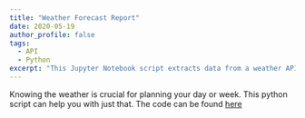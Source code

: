 ```yaml
---
title: "Weather Forecast Report"
date: 2020-05-19
author_profile: false
tags:
  - API
  - Python
excerpt: "This Jupyter Notebook script extracts data from a weather API to create a weater report."
---
```


Knowing the weather is crucial for planning your day or week. This python script can help you with just that. The code can be found [here](https://github.com/jckett/Weather-API)
